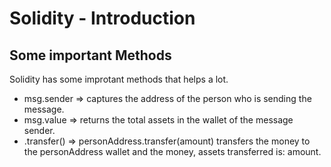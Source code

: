 # Solidity - Introduction

## Some important Methods
Solidity has some improtant methods that helps a lot.
* msg.sender => captures the address of the person who is sending the message.
* msg.value => returns the total assets in the wallet of the message sender.
* .transfer() => personAddress.transfer(amount) transfers the money to the personAddress wallet and the money, assets transferred is: amount.


